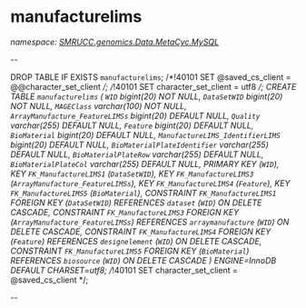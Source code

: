 ﻿# manufacturelims
_namespace: [SMRUCC.genomics.Data.MetaCyc.MySQL](./index.md)_

--
 
 DROP TABLE IF EXISTS `manufacturelims`;
 /*!40101 SET @saved_cs_client = @@character_set_client */;
 /*!40101 SET character_set_client = utf8 */;
 CREATE TABLE `manufacturelims` (
 `WID` bigint(20) NOT NULL,
 `DataSetWID` bigint(20) NOT NULL,
 `MAGEClass` varchar(100) NOT NULL,
 `ArrayManufacture_FeatureLIMSs` bigint(20) DEFAULT NULL,
 `Quality` varchar(255) DEFAULT NULL,
 `Feature` bigint(20) DEFAULT NULL,
 `BioMaterial` bigint(20) DEFAULT NULL,
 `ManufactureLIMS_IdentifierLIMS` bigint(20) DEFAULT NULL,
 `BioMaterialPlateIdentifier` varchar(255) DEFAULT NULL,
 `BioMaterialPlateRow` varchar(255) DEFAULT NULL,
 `BioMaterialPlateCol` varchar(255) DEFAULT NULL,
 PRIMARY KEY (`WID`),
 KEY `FK_ManufactureLIMS1` (`DataSetWID`),
 KEY `FK_ManufactureLIMS3` (`ArrayManufacture_FeatureLIMSs`),
 KEY `FK_ManufactureLIMS4` (`Feature`),
 KEY `FK_ManufactureLIMS5` (`BioMaterial`),
 CONSTRAINT `FK_ManufactureLIMS1` FOREIGN KEY (`DataSetWID`) REFERENCES `dataset` (`WID`) ON DELETE CASCADE,
 CONSTRAINT `FK_ManufactureLIMS3` FOREIGN KEY (`ArrayManufacture_FeatureLIMSs`) REFERENCES `arraymanufacture` (`WID`) ON DELETE CASCADE,
 CONSTRAINT `FK_ManufactureLIMS4` FOREIGN KEY (`Feature`) REFERENCES `designelement` (`WID`) ON DELETE CASCADE,
 CONSTRAINT `FK_ManufactureLIMS5` FOREIGN KEY (`BioMaterial`) REFERENCES `biosource` (`WID`) ON DELETE CASCADE
 ) ENGINE=InnoDB DEFAULT CHARSET=utf8;
 /*!40101 SET character_set_client = @saved_cs_client */;
 
 --




